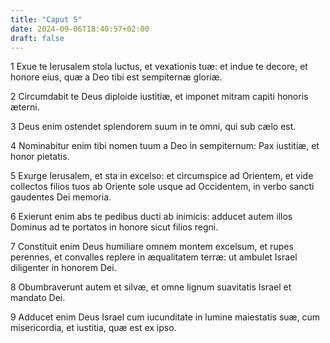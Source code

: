 ```yaml
---
title: "Caput 5"
date: 2024-09-06T18:40:57+02:00
draft: false
---
```




1 Exue te Ierusalem stola luctus, et vexationis tuæ: et indue te decore, et honore eius, quæ a Deo tibi est sempiternæ gloriæ.

2 Circumdabit te Deus diploide iustitiæ, et imponet mitram capiti honoris æterni.

3 Deus enim ostendet splendorem suum in te omni, qui sub cælo est.

4 Nominabitur enim tibi nomen tuum a Deo in sempiternum: Pax iustitiæ, et honor pietatis.

5 Exurge Ierusalem, et sta in excelso: et circumspice ad Orientem, et vide collectos filios tuos ab Oriente sole usque ad Occidentem, in verbo sancti gaudentes Dei memoria.

6 Exierunt enim abs te pedibus ducti ab inimicis: adducet autem illos Dominus ad te portatos in honore sicut filios regni.

7 Constituit enim Deus humiliare omnem montem excelsum, et rupes perennes, et convalles replere in æqualitatem terræ: ut ambulet Israel diligenter in honorem Dei.

8 Obumbraverunt autem et silvæ, et omne lignum suavitatis Israel et mandato Dei.

9 Adducet enim Deus Israel cum iucunditate in lumine maiestatis suæ, cum misericordia, et iustitia, quæ est ex ipso.

